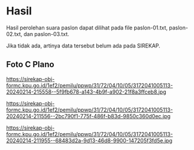 # Hasil

Hasil perolehan suara paslon dapat dilihat pada file paslon-01.txt, paslon-02.txt, dan paslon-03.txt.

Jika tidak ada, artinya data tersebut belum ada pada SIREKAP.

## Foto C Plano

https://sirekap-obj-formc.kpu.go.id/1ef2/pemilu/ppwp/31/72/04/10/05/3172041005113-20240214-215558--5f9fb678-a143-4b9f-a902-21f8a3ffceb8.jpg

https://sirekap-obj-formc.kpu.go.id/1ef2/pemilu/ppwp/31/72/04/10/05/3172041005113-20240214-211556--2bc790f1-775f-486f-b83d-9850c360d0ec.jpg

https://sirekap-obj-formc.kpu.go.id/1ef2/pemilu/ppwp/31/72/04/10/05/3172041005113-20240214-211955--68483d2a-9d13-46d8-9900-147205f3fd5e.jpg
